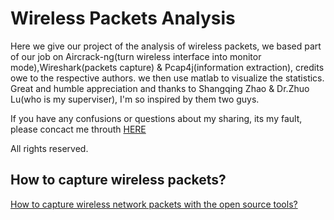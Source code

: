 # Wireless Packets Analysis
Here we give our project of the analysis of wireless packets, we based part of our job on Aircrack-ng(turn wireless interface into monitor mode),Wireshark(packets capture) & Pcap4j(information extraction), credits owe to the respective authors. 
we then use matlab to visualize the statistics. Great and humble appreciation and thanks to Shangqing Zhao & Dr.Zhuo Lu(who is my superviser), I'm so inspired by them two guys. 

If you have any confusions or questions about my sharing, its my fault, please concact me throuth [HERE](https://github.com/Jimmy-Lo/gait_recognition/wiki/Contact-me)  

All rights reserved.

## How to capture wireless packets?
[How to capture wireless network packets with the open source tools?](https://github.com/Jimmy-Lo/Wireless-Packets-Analysis/wiki)
